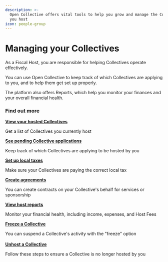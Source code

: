 ```yaml
---
description: >-
  Open Collective offers vital tools to help you grow and manage the Collectives
  you host
icon: people-group
---
```


# Managing your Collectives

As a Fiscal Host, you are responsible for helping Collectives operate effectively.

You can use Open Collective to keep track of which Collectives are applying to you, and to help them get set up properly.

The platform also offers Reports, which help you monitor your finances and your overall financial health.

### Find out more

[**View your hosted Collectives**](hosted-collectives.md)

Get a list of Collectives you currently host

[**See pending Collective applications**](collective-applications.md)

Keep track of which Collectives are applying to be hosted by you

[**Set up local taxes**](collecting-local-taxes.md)

Make sure your Collectives are paying the correct local tax

[**Create agreements**](agreements.md)

You can create contracts on your Collective's behalf for services or sponsorship

[**View host reports**](viewing-your-host-reports.md)

Monitor your financial health, including income, expenses, and Host Fees

[**Freeze a Collective**](freezing-a-collective.md)

You can suspend a Collective's activity with the "freeze" option\
\
[**Unhost a Collective**](unhosting-a-collective.md)

Follow these steps to ensure a Collective is no longer hosted by you
